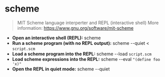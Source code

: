 # scheme
> MIT Scheme language interperter and REPL (interactive shell)
> More information: <https://www.gnu.org/software/mit-scheme>
- **Open an interactive shell (REPL):**
scheme
- **Run a scheme program (with no REPL output):**
scheme --quiet < `script.scm`
- **Load a scheme program into the REPL:**
scheme --load `script.scm`
- **Load scheme expressions into the REPL:**
scheme --eval `"(define foo 'x)"`
- **Open the REPL in quiet mode:**
scheme --quiet
